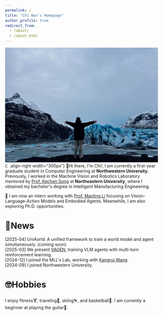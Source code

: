 ```yaml
---
permalink: /
title: "Chi Wan's Homepage"
author_profile: true
redirect_from: 
  - /about/
  - /about.html
---
```


![my_img](/images/myimg.jpg){: .align-right width="300px"}
👋Hi there, I'm Chi!, I am currently a first-year graduate student in Computer Engineering at **Northwestern University**. Previously, I worked in the Machine Vision and Robotics Laboratory mentored by [Prof. Kechen Song](http://faculty.neu.edu.cn/songkc/en/index.htm) at **Northeastern University**, where I obtained my bachelor's degree in Intelligent Manufacturing Engineering.  

🦾 I am now an intern working with [Prof. Manling Li](https://limanling.github.io/) focusing on Vision-Language-Action Models and Embodied Agents. Meanwhile, I am also exploring Ph.D. opportunities.

🥳News
======
[2025-04] UniAorld: A unified framework to train a world model and agent simultaneously. (coming soon)  
[2025-03] We present [VAGEN](https://github.com/RAGEN-AI/VAGEN), training VLM agents with multi-turn reinforcement learning.  
[2024-12] I joined the MLL's Lab, working with [Kangrui Wang](https://jameskrw.github.io/).  
[2024-09] I joined Northwestern University.

🤓Hobbies
======
I enjoy fitness🏋️, traveling🚀, skiing⛷️, and basketball🏀. I am currently a beginner at playing the guitar🎸.